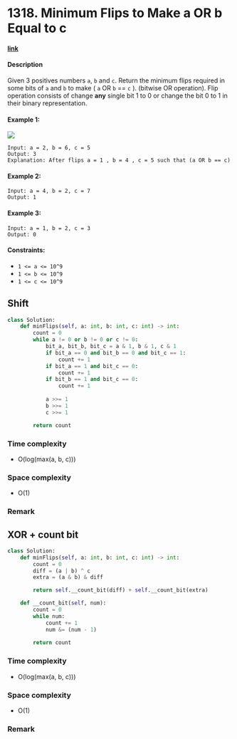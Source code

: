 # 1318. Minimum Flips to Make a OR b Equal to c

#### [link](https://leetcode.com/problems/minimum-flips-to-make-a-or-b-equal-to-c/)

#### Description
Given 3 positives numbers `a`, `b` and `c`. Return the minimum flips required in some bits of `a` and `b` to make ( `a` OR `b` == `c` ). (bitwise OR operation).
Flip operation consists of change **any** single bit 1 to 0 or change the bit 0 to 1 in their binary representation.

#### Example 1:
![](https://assets.leetcode.com/uploads/2020/01/06/sample_3_1676.png)
```
Input: a = 2, b = 6, c = 5
Output: 3
Explanation: After flips a = 1 , b = 4 , c = 5 such that (a OR b == c)
```
#### Example 2:
```
Input: a = 4, b = 2, c = 7
Output: 1
```
#### Example 3:
```
Input: a = 1, b = 2, c = 3
Output: 0
```

#### Constraints:
* `1 <= a <= 10^9`
* `1 <= b <= 10^9`
* `1 <= c <= 10^9`

## Shift
```python
class Solution:
    def minFlips(self, a: int, b: int, c: int) -> int:
        count = 0
        while a != 0 or b != 0 or c != 0:
            bit_a, bit_b, bit_c = a & 1, b & 1, c & 1
            if bit_a == 0 and bit_b == 0 and bit_c == 1:
                count += 1
            if bit_a == 1 and bit_c == 0:
                count += 1
            if bit_b == 1 and bit_c == 0:
                count += 1
            
            a >>= 1
            b >>= 1
            c >>= 1

        return count
```
### Time complexity
* O(log(max(a, b, c)))
### Space complexity
* O(1)
### Remark

## XOR + count bit
```python
class Solution:
    def minFlips(self, a: int, b: int, c: int) -> int:
        count = 0
        diff = (a | b) ^ c
        extra = (a & b) & diff

        return self.__count_bit(diff) + self.__count_bit(extra)

    def __count_bit(self, num):
        count = 0
        while num:
            count += 1
            num &= (num - 1)
        
        return count
```
### Time complexity
* O(log(max(a, b, c)))
### Space complexity
* O(1)
### Remark